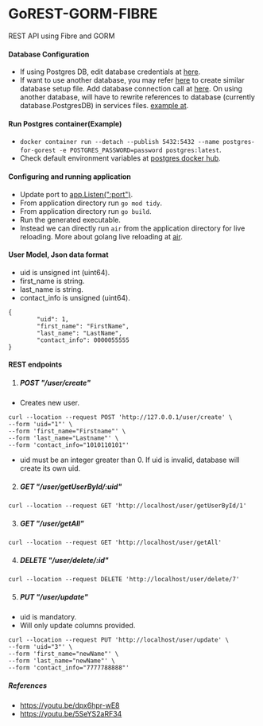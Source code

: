 # GoREST-GORM-FIBRE
REST API using Fibre and GORM

#### Database Configuration
- If using Postgres DB, edit database credentials at [here](https://github.com/sanketitnal/GoREST-GORM-FIBRE/blob/master/database/postgres.go).
- If want to use another database, you may refer [here](https://github.com/sanketitnal/GoREST-GORM-FIBRE/blob/master/database/postgres.go) to create similar database setup file. Add database connection call at [here](https://github.com/sanketitnal/GoREST-GORM-FIBRE/blob/master/database/database.go). On using another database, will have to rewrite references to database (currently database.PostgresDB) in services files. [example at](https://github.com/sanketitnal/GoREST-GORM-FIBRE/blob/master/services/user/userservice.go).

#### Run Postgres container(Example)
- ```docker container run --detach --publish 5432:5432 --name postgres-for-gorest -e POSTGRES_PASSWORD=password postgres:latest```.
- Check default environment variables at [postgres docker hub](https://hub.docker.com/_/postgres).

####  Configuring and running application
- Update port to [app.Listen(":port")](https://github.com/sanketitnal/GoREST-GORM-FIBRE/blob/master/main.go).
- From application directory run ```go mod tidy```.
- From application directory run ```go build```.
- Run the generated executable.
- Instead we can directly run ```air``` from the application directory for live reloading. More about golang live reloading at [air](https://github.com/cosmtrek/air).

#### User Model, Json data format
- uid is unsigned int (uint64).
- first_name is string.
- last_name is string.
- contact_info is unsigned (uint64).
```
{
        "uid": 1,
        "first_name": "FirstName",
        "last_name": "LastName",
        "contact_info": 0000055555
}
```

#### REST endpoints
1. ##### POST "/user/create"
- Creates new user.
```
curl --location --request POST 'http://127.0.0.1/user/create' \
--form 'uid="1"' \
--form 'first_name="Firstname"' \
--form 'last_name="Lastname"' \
--form 'contact_info="1010110101"'
```
- uid must be an integer greater than 0. If uid is invalid, database will create its own uid.

2. ##### GET "/user/getUserById/:uid"
```
curl --location --request GET 'http://localhost/user/getUserById/1'
```

3. ##### GET "/user/getAll"
```
curl --location --request GET 'http://localhost/user/getAll'
```

4. ##### DELETE "/user/delete/:id"
```
curl --location --request DELETE 'http://localhost/user/delete/7'
```

5. ##### PUT "/user/update"
- uid is mandatory.
- Will only update columns provided.
```
curl --location --request PUT 'http://localhost/user/update' \
--form 'uid="3"' \
--form 'first_name="newName"' \
--form 'last_name="newName"' \
--form 'contact_info="7777788888"'
```

##### References
- https://youtu.be/dpx6hpr-wE8
- https://youtu.be/5SeYS2aRF34
